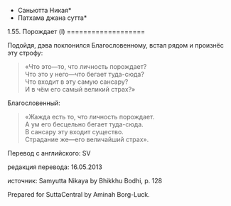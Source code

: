 * Саньютта Никая*
* Патхама джана сутта*

1\.55\. Порождает \(I\)
\=\=\=\=\=\=\=\=\=\=\=\=\=\=\=\=\=\=\=

Подойдя, дэва поклонился Благословенному, встал рядом и произнёс эту строфу:

> «Что это—то, что личность порождает?  
> Что это у него—что бегает туда\-сюда?  
> Что входит в эту самую сансару?  
> И в чём его самый великий страх?»

Благословенный:

> «Жажда есть то, что личность порождает\.  
> А ум его бесцельно бегает туда\-сюда\.  
> В сансару эту входит существо\.  
> Страдание же—его величайший страх»\.

Перевод с английского: SV

редакция перевода: 16\.05\.2013

источник: Samyutta Nikaya by Bhikkhu Bodhi, p\. 128

Prepared for SuttaCentral by Aminah Borg\-Luck\.